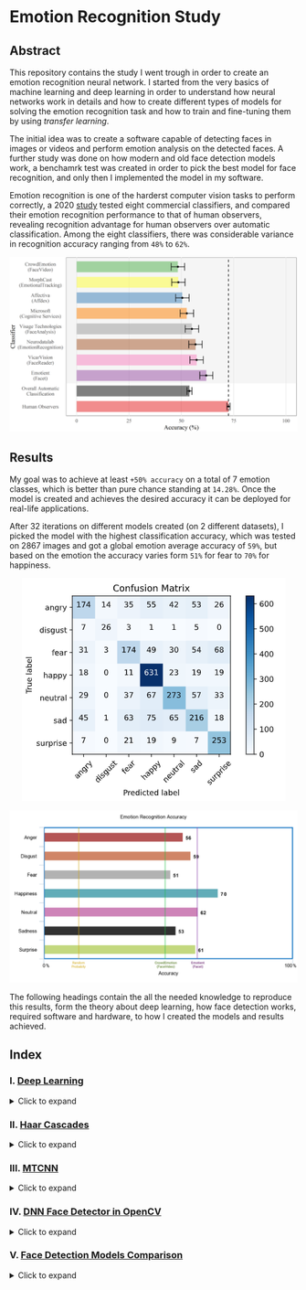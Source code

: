 # Emotion Recognition Study

## Abstract

This repository contains the study I went trough in order to create an emotion recognition neural network. I started from the very basics of machine learning and deep learning in order to understand how neural networks work in details and how to create different types of models for solving the emotion recognition task and how to train and fine-tuning them by using *transfer learning*.

The initial idea was to create a software capable of detecting faces in images or videos and perform emotion analysis on the detected faces. A further study was done on how modern and old face detection models work, a benchamrk test was created in order to pick the best model for face recognition, and only then I implemented the model in my software.

Emotion recognition is one of the harderst computer vision tasks to perform correctly, a 2020 [study](https://journals.plos.org/plosone/article?id=10.1371/journal.pone.0231968#:~:text=The%20human%20recognition%20accuracy%20of,from%2048%25%20to%2062%25.) tested eight commercial classifiers, and compared their emotion recognition performance to that of human observers, revealing recognition advantage for human observers over automatic classification. Among the eight classifiers, there was considerable variance in recognition accuracy ranging from `48%` to `62%`.

![alt text](https://github.com/Salah-Akil/emotion-recognition/blob/main/markdown/images/emotion_performance_study.png?raw=true)

## Results

My goal was to achieve at least `+50% accuracy` on a total of 7 emotion classes, which is better than pure chance standing at `14.28%`. Once the model is created and achieves the desired accuracy it can be deployed for real-life applications.

After 32 iterations on different models created (on 2 different datasets), I picked the model with the highest classification accuracy, which was tested on 2867 images and got a global emotion average accuracy of `59%`, but based on the emotion the accuracy varies form `51%` for fear to `70%` for happiness.

<p align="center">
  <img width="461" height="390" src="https://github.com/Salah-Akil/emotion-recognition/blob/main/markdown/images/best_model_kaggle_v12_cmatrix.png?raw=true">
</p>

![alt text](https://github.com/Salah-Akil/emotion-recognition/blob/main/markdown/images/my_model_results.png?raw=true)

The following headings contain the all the needed knowledge to reproduce this results, form the theory about deep learning, how face detection works, required software and hardware, to how I created the models and results achieved.

## Index

### I. [Deep Learning](https://github.com/Salah-Akil/emotion-recognition/blob/main/markdown/deep_learning.md#deep-learning)

<details>
  <summary>Click to expand</summary>
  
  #### 1. [Introduction](https://github.com/Salah-Akil/emotion-recognition/blob/main/markdown/deep_learning.md#1-introduction)
  ##### 1.1 [What is Deep Learning](https://github.com/Salah-Akil/emotion-recognition/blob/main/markdown/deep_learning.md#11-what-is-deep-learning)
  #### [2. Artificial Neural Networks Architecture](https://github.com/Salah-Akil/emotion-recognition/blob/main/markdown/deep_learning.md#2-artificial-neural-networks-architecture)
  ##### [2.1 How ANNs work?](https://github.com/Salah-Akil/emotion-recognition/blob/main/markdown/deep_learning.md#21-how-anns-work)
  ##### [2.2 What Layers do?](https://github.com/Salah-Akil/emotion-recognition/blob/main/markdown/deep_learning.md#22-what-layers-do)
  ##### [2.3 What are Activation Functions?](https://github.com/Salah-Akil/emotion-recognition/blob/main/markdown/deep_learning.md#23-what-are-activation-functions)
  ###### [2.3.1 Sigmoid Activation Function](https://github.com/Salah-Akil/emotion-recognition/blob/main/markdown/deep_learning.md#sigmoid-activation-function)
  ###### [2.3.2 ReLU Activation Function](https://github.com/Salah-Akil/emotion-recognition/blob/main/markdown/deep_learning.md#relu-activation-function)
  ###### [2.3.3 Softmax Activation Function](https://github.com/Salah-Akil/emotion-recognition/blob/main/markdown/deep_learning.md#softmax-activation-function)
  #### [3. Training an Artificial Neural Network](https://github.com/Salah-Akil/emotion-recognition/blob/main/markdown/deep_learning.md#3-training-an-artificial-neural-network)
  ##### [3.1 What it means to train a network?](https://github.com/Salah-Akil/emotion-recognition/blob/main/markdown/deep_learning.md#31-what-it-means-to-train-a-network)
  ##### [3.2 Stochastic Gradient Descent (SGD)](https://github.com/Salah-Akil/emotion-recognition/blob/main/markdown/deep_learning.md#32-stochastic-gradient-descent-sgd)
  ##### [3.3 Loss Function](https://github.com/Salah-Akil/emotion-recognition/blob/main/markdown/deep_learning.md#33-loss-function)
  ##### [3.4 (MSE) Mean Square Error](https://github.com/Salah-Akil/emotion-recognition/blob/main/markdown/deep_learning.md#34-mse-mean-square-error)
  ##### [3.5 Gradient of the Loss Function](https://github.com/Salah-Akil/emotion-recognition/blob/main/markdown/deep_learning.md#35-gradient-of-the-loss-function)
  ##### [3.6 How the network learn](https://github.com/Salah-Akil/emotion-recognition/blob/main/markdown/deep_learning.md#36-how-the-network-learn)
  ##### [3.7 Weights Update](https://github.com/Salah-Akil/emotion-recognition/blob/main/markdown/deep_learning.md#37-weights-update)
  ##### [3.8 Learning Rate](https://github.com/Salah-Akil/emotion-recognition/blob/main/markdown/deep_learning.md#38-learning-rate)
  #### [4 Datasets](https://github.com/Salah-Akil/emotion-recognition/blob/main/markdown/deep_learning.md#4-datasets)
  ##### [4.1 Training Set](https://github.com/Salah-Akil/emotion-recognition/blob/main/markdown/deep_learning.md#41-training-set)
  ##### [4.2 Validation Set](https://github.com/Salah-Akil/emotion-recognition/blob/main/markdown/deep_learning.md#42-validation-set)
  ##### [4.3 Test Set](https://github.com/Salah-Akil/emotion-recognition/blob/main/markdown/deep_learning.md#43-test-set)
  ##### [4.4 Overfitting](https://github.com/Salah-Akil/emotion-recognition/blob/main/markdown/deep_learning.md#44-overfitting)
  ##### [4.5 Underfitting](https://github.com/Salah-Akil/emotion-recognition/blob/main/markdown/deep_learning.md#45-underfitting)
  #### [5 Convolutional Neural Networks](https://github.com/Salah-Akil/emotion-recognition/blob/main/markdown/deep_learning.md#5-convolutional-neural-networks)
  ##### [5.1 Convolutional Layers](https://github.com/Salah-Akil/emotion-recognition/blob/main/markdown/deep_learning.md#51-convolutional-layers)
  ##### [5.2 Patterns](https://github.com/Salah-Akil/emotion-recognition/blob/main/markdown/deep_learning.md#52-patterns)
  ##### [5.3 Kernel](https://github.com/Salah-Akil/emotion-recognition/blob/main/markdown/deep_learning.md#53-kernel)
  ##### [5.4 Feature (Patter) Detection](https://github.com/Salah-Akil/emotion-recognition/blob/main/markdown/deep_learning.md#54-feature-patter-detection)
  ##### [5.5 Max Pooling](https://github.com/Salah-Akil/emotion-recognition/blob/main/markdown/deep_learning.md#55-max-pooling)
  ##### [5.6 Batch Size](https://github.com/Salah-Akil/emotion-recognition/blob/main/markdown/deep_learning.md#56-batch-size)
  ##### [5.7 Batch Normalization](https://github.com/Salah-Akil/emotion-recognition/blob/main/markdown/deep_learning.md#57-batch-normalization)
  ##### [5.8 Fine Tuning](https://github.com/Salah-Akil/emotion-recognition/blob/main/markdown/deep_learning.md#58-fine-tuning)
  
</details>

### II. [Haar Cascades](https://github.com/Salah-Akil/emotion-recognition/blob/main/markdown/haar_face_detection.md#haar-cascades)

<details>
  <summary>Click to expand</summary>

  #### [1. Grayscale vs Colored Images](https://github.com/Salah-Akil/emotion-recognition/blob/main/markdown/haar_face_detection.md#grayscale-vs-colored-images)
  ##### [1.1 Grayscale](https://github.com/Salah-Akil/emotion-recognition/blob/main/markdown/haar_face_detection.md#grayscale)
  ##### [1.2 Colored Images](https://github.com/Salah-Akil/emotion-recognition/blob/main/markdown/haar_face_detection.md#colored-images)
  #### [2. How it works](https://github.com/Salah-Akil/emotion-recognition/blob/main/markdown/haar_face_detection.md#how-it-works)
  #### [3. Haar-Features](https://github.com/Salah-Akil/emotion-recognition/blob/main/markdown/haar_face_detection.md#haar-features)
  #### [4. Algorithm](https://github.com/Salah-Akil/emotion-recognition/blob/main/markdown/haar_face_detection.md#algorithm)
  #### [5. Integral Image](https://github.com/Salah-Akil/emotion-recognition/blob/main/markdown/haar_face_detection.md#integral-image)
  #### [6. AdaBoost](https://github.com/Salah-Akil/emotion-recognition/blob/main/markdown/haar_face_detection.md#adaboost)
  #### [7. Cascade](https://github.com/Salah-Akil/emotion-recognition/blob/main/markdown/haar_face_detection.md#cascade)
  #### [8. Haar Code Implementation](https://github.com/Salah-Akil/emotion-recognition/blob/main/markdown/haar_face_detection.md#haar-code-implementation)
  ##### [8.1 Installation & Dependencies](https://github.com/Salah-Akil/emotion-recognition/blob/main/markdown/haar_face_detection.md#installation--dependencies)
  ##### [8.2 Face Detection Script](https://github.com/Salah-Akil/emotion-recognition/blob/main/markdown/haar_face_detection.md#face-detection-script)

  
</details>

### III. [MTCNN](https://github.com/Salah-Akil/emotion-recognition/blob/main/markdown/mtcnn_face_detection.md#mtcnn)

<details>
  <summary>Click to expand</summary>
  
  #### [1. MTCNN Stages](https://github.com/Salah-Akil/emotion-recognition/blob/main/markdown/mtcnn_face_detection.md#1-mtcnn-stages)
  ##### [1.1 Stage 1 (P-Net)](https://github.com/Salah-Akil/emotion-recognition/blob/main/markdown/mtcnn_face_detection.md#11-stage-1-p-net)
  ##### [1.2 Stage 2 (R-Net)](https://github.com/Salah-Akil/emotion-recognition/blob/main/markdown/mtcnn_face_detection.md#12-stage-2-r-net)
  ##### [1.3 Stage 3 (O-Net)](https://github.com/Salah-Akil/emotion-recognition/blob/main/markdown/mtcnn_face_detection.md#13-stage-3-o-net)
  #### [2. MTCNN Code Implementation](https://github.com/Salah-Akil/emotion-recognition/blob/main/markdown/mtcnn_face_detection.md#2-mtcnn-code-implementation)
  ##### [2.1 Installation & Dependencies](https://github.com/Salah-Akil/emotion-recognition/blob/main/markdown/mtcnn_face_detection.md#21-installation--dependencies)
  ##### [2.2 Face Detection Script](https://github.com/Salah-Akil/emotion-recognition/blob/main/markdown/mtcnn_face_detection.md#22-face-detection-script)

  
</details>

### IV. [DNN Face Detector in OpenCV](https://github.com/Salah-Akil/emotion-recognition/blob/main/markdown/dnn_face_detection.md#dnn-face-detector-in-opencv)

<details>
  <summary>Click to expand</summary>
  
  #### [1. Single Shot Multibox Detector](https://github.com/Salah-Akil/emotion-recognition/blob/main/markdown/dnn_face_detection.md#single-shot-multibox-detector)
  ##### [1.1 Model](https://github.com/Salah-Akil/emotion-recognition/blob/main/markdown/dnn_face_detection.md#model)
  ##### [1.2 NMS](https://github.com/Salah-Akil/emotion-recognition/blob/main/markdown/dnn_face_detection.md#nms)
  ##### [1.3 Stage 3 (O-Net)](https://github.com/Salah-Akil/emotion-recognition/blob/main/markdown/mtcnn_face_detection.md#13-stage-3-o-net)
  #### [2. DNN Code Implementation](https://github.com/Salah-Akil/emotion-recognition/blob/main/markdown/dnn_face_detection.md#dnn-code-implementation)
  ##### [2.1 Installation & Dependencies](https://github.com/Salah-Akil/emotion-recognition/blob/main/markdown/dnn_face_detection.md#installation--dependencies)
  ##### [2.2 Face Detection Script](https://github.com/Salah-Akil/emotion-recognition/blob/main/markdown/dnn_face_detection.md#face-detection-script)

  
</details>

### V. [Face Detection Models Comparison](https://github.com/Salah-Akil/emotion-recognition/blob/main/markdown/fd_models_comparison.md#face-detection-models-comparison)

<details>
  <summary>Click to expand</summary>
  
  #### [1. Dataset](https://github.com/Salah-Akil/emotion-recognition/blob/main/markdown/fd_models_comparison.md#1-dataset)
  ##### [1.1 Hypothesis](https://github.com/Salah-Akil/emotion-recognition/blob/main/markdown/fd_models_comparison.md#11-hypothesis)
  #### [2. Comparison](https://github.com/Salah-Akil/emotion-recognition/blob/main/markdown/fd_models_comparison.md#2-comparison)
  ##### [2.1 Code](https://github.com/Salah-Akil/emotion-recognition/blob/main/markdown/fd_models_comparison.md#22-code)
  #### [3. Results](https://github.com/Salah-Akil/emotion-recognition/blob/main/markdown/fd_models_comparison.md#3-results)
  ##### [3.1 HAAR](https://github.com/Salah-Akil/emotion-recognition/blob/main/markdown/fd_models_comparison.md#31-haar)
  ##### [3.2 MTCNN](https://github.com/Salah-Akil/emotion-recognition/blob/main/markdown/fd_models_comparison.md#32-mtcnn)
  ##### [3.3 DNN](https://github.com/Salah-Akil/emotion-recognition/blob/main/markdown/fd_models_comparison.md#33-dnn)
  ##### [3.4 Conclusion](https://github.com/Salah-Akil/emotion-recognition/blob/main/markdown/fd_models_comparison.md#34-conclusion)

  
</details>